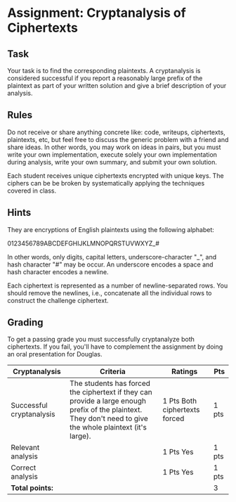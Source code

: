 # Assignment: Cryptanalysis of Ciphertexts

## Task
Your task is to find the corresponding plaintexts. A cryptanalysis is considered successful if you report a reasonably large prefix of the plaintext as part of your written solution and give a brief description of your analysis.

## Rules
Do not receive or share anything concrete like: code, writeups, ciphertexts, plaintexts, etc, but feel free to discuss the generic problem with a friend and share ideas. In other words, you may work on ideas in pairs, but you must write your own implementation, execute solely your own implementation during analysis, write your own summary, and submit your own solution.

Each student receives unique ciphertexts encrypted with unique keys. The ciphers can be be broken by systematically applying the techniques covered in class.

## Hints
They are encryptions of English plaintexts using the following
alphabet:

0123456789ABCDEFGHIJKLMNOPQRSTUVWXYZ_#

In other words, only digits, capital letters, underscore-character
"_", and hash character "#" may be occur. An underscore encodes a
space and hash character encodes a newline.

Each ciphertext is represented as a number of newline-separated
rows. You should remove the newlines, i.e., concatenate all the
individual rows to construct the challenge ciphertext.

## Grading
To get a passing grade you must successfully cryptanalyze both ciphertexts. If you fail, you'll have to complement the assignment by doing an oral presentation for Douglas.

| Cryptanalysis      | Criteria                                                                                         | Ratings                      | Pts   |
|--------------------|--------------------------------------------------------------------------------------------------|------------------------------|-------|
| Successful cryptanalysis         | The students has forced the ciphertext if they can provide a large enough prefix of the plaintext. They don't need to give the whole plaintext (it's large).                        | 1 Pts Both ciphertexts forced| 1 pts |
| Relevant analysis  |                                                                                                  | 1 Pts Yes                    | 1 pts |
| Correct analysis   |                                                                                                  | 1 Pts Yes                    | 1 pts |
| **Total points:**  |                                                                                                  |                              | 3     |
